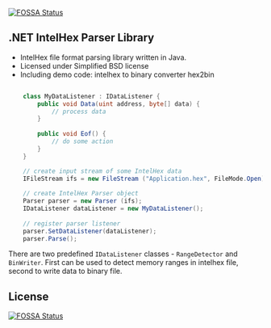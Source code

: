 [![FOSSA Status](https://app.fossa.io/api/projects/git%2Bgithub.com%2Fj123b567%2Fnet-intelhex-parser.svg?type=shield)](https://app.fossa.io/projects/git%2Bgithub.com%2Fj123b567%2Fnet-intelhex-parser?ref=badge_shield)

.NET IntelHex Parser Library
--------

* IntelHex file format parsing library written in Java.
* Licensed under Simplified BSD license
* Including demo code: intelhex to binary converter hex2bin

~~~~~c#

    class MyDataListener : IDataListener {
        public void Data(uint address, byte[] data) {
            // process data
        }
        
        public void Eof() {
            // do some action
        }
    }

    // create input stream of some IntelHex data
    IFileStream ifs = new FileStream ("Application.hex", FileMode.Open);
    
    // create IntelHex Parser object
    Parser parser = new Parser (ifs);
    IDataListener dataListener = new MyDataListener();
    
    // register parser listener
    parser.SetDataListener(dataListener);
    parser.Parse();
~~~~~


There are two predefined `IDataListener` classes - `RangeDetector` and `BinWriter`. First can be used to detect memory ranges in intelhex file, second to write data to binary file.

## License
[![FOSSA Status](https://app.fossa.io/api/projects/git%2Bgithub.com%2Fj123b567%2Fnet-intelhex-parser.svg?type=large)](https://app.fossa.io/projects/git%2Bgithub.com%2Fj123b567%2Fnet-intelhex-parser?ref=badge_large)